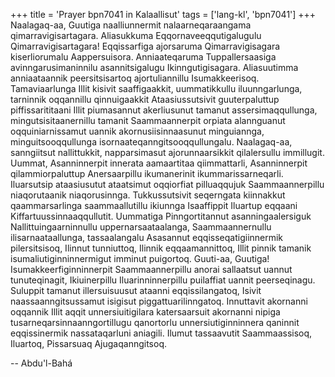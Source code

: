 +++
title = 'Prayer bpn7041 in Kalaallisut'
tags = ['lang-kl', 'bpn7041']
+++
Naalagaq-aa, Guutiga naalliunnermit nalaarneqaraangama qimarravigisartagara. Aliasukkuma Eqqornaveeqqutigalugulu Qimarravigisartagara! Eqqissarfiga ajorsaruma Qimarravigisagara kiserliorumalu Aappersuisora. Anniaateqaruma Tuppallersaasiga avinngarusimaninnilu asannitsigalugu Ikinngutigisagara. Aliasuutimma anniaataannik peersitsisartoq ajortuliannillu Isumakkeerisoq. 
Tamaviaarlunga Illit kisivit saaffigaakkit, uummatikkullu iluunngarlunga, tarninnik oqqannillu qinnuigaakkit Ataasiussutsivit guuterpaluttup piffissarititaani Illit piumasannut akerliusunut tamanut assersimaqqullunga, mingutsisitaanernillu tamanit Saammaannerpit orpiata alannguanut oqquiniarnissamut uannik akornusiisinnaasunut minguiannga, minguitsooqqullunga isornaateqanngitsooqqullungalu. 
Naalagaq-aa, sanngiitsut nallittukkit, napparsimasut ajorunnaarsikkit qilalersullu immillugit.
Uummat, Asanninnerpit innerata aamaartitaa qiimmattarli, Asanninnerpit qilammiorpaluttup Anersaarpillu ikumanerinit ikummarissarneqarli. 
Iluarsutsip ataasiusutut ataatsimut oqqiorfiat pilluaqqujuk Saammaannerpillu niaqorutaanik niaqorusinnga. Tukkussutsivit seqerngata kiinnakkut qaammarsarlinga saammaallutillu ikiunnga Isaaffippit Iluartup eqqaani Kiffartuussinnaaqqullutit.
Uummatiga Pinngortitannut asanningaalersiguk Nallittuingaarninnullu uppernarsaataalanga, Saammaannernullu ilisarnaataallunga, tassaalangalu Asasannut eqqisseqatigiinnermik pilersitsisoq, Ilinnut tunniuttoq, Ilinnik eqqaamannittoq, Illit pinnik tamanik isumaliutiginninnermigut imminut puigortoq. 
Guuti-aa, Guutiga! Isumakkeerfiginninnerpit Saammaannerpillu anorai sallaatsut uannut tunuteqinagit, Ikiuinerpillu Iluarinninnerpillu puilaffiat uannit peerseqinagu. 
Suluppit tamanut illersuisuusut ataanni eqqissilangatoq, Isivit naassaanngitsussamut isigisut piggattuarilinngatoq. 
Innuttavit akornanni oqqannik Illit aqqit unnersiuitigilara katersaarsuit akornanni nipiga tusarneqarsinnaanngortillugu qanortorlu unnersiutiginninnera qaninnit eqqissinermik nassataqarluni aniagili.
Ilumut tassaavutit Saammaassisoq, Iluartoq, Pissarsuaq Ajugaqanngitsoq.

-- Abdu'l-Bahá
